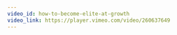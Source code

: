 ```yaml
---
video_id: how-to-become-elite-at-growth
video_link: https://player.vimeo.com/video/260637649
---
```

